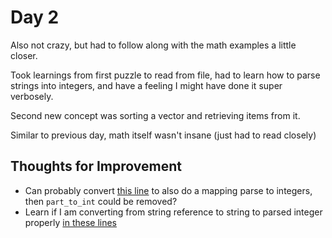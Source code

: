 # Day 2

Also not crazy, but had to follow along with the math examples a little closer.

Took learnings from first puzzle to read from file, had to learn how to parse strings into integers, and have a feeling I might have done it super verbosely.

Second new concept was sorting a vector and retrieving items from it.

Similar to previous day, math itself wasn't insane (just had to read closely)

## Thoughts for Improvement

* Can probably convert [this line](https://github.com/gvanderest/advent2015/blob/main/day2/src/main.rs#L35) to also do a mapping parse to integers, then `part_to_int` could be removed?
* Learn if I am converting from string reference to string to parsed integer properly [in these lines](https://github.com/gvanderest/advent2015/blob/main/day2/src/main.rs#L4-L6)
